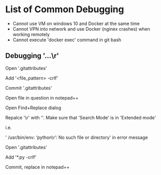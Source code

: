 # List of Common Debugging

 * Cannot use VM on windows 10 and Docker at the same time
 * Cannot VPN into network and use Docker (nginex crashes) when working remotely
 * Cannot execute 'docker exec' command in git bash

 ## Debugging '...\r'

 Open '.gitattributes'

 Add '<file_pattern> -crlf'

 Commit '.gitattributes'

 Open file in question in notepad++

 Open Find+Replace dialog

 Repalce '\r' with ''. Make sure that 'Search Mode' is in 'Extended mode'

 i.e.

' /usr/bin/env: ‘python\r’: No such file or directory' in error message

Open '.gitattributes'

Add '*.py -crlf'

Commit, replace in notepad++
